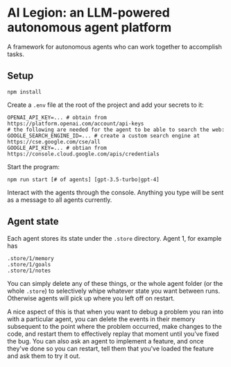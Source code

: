 # AI Legion: an LLM-powered autonomous agent platform

A framework for autonomous agents who can work together to accomplish tasks.

## Setup

```
npm install
```

Create a `.env` file at the root of the project and add your secrets to it:

```
OPENAI_API_KEY=... # obtain from https://platform.openai.com/account/api-keys
# the following are needed for the agent to be able to search the web:
GOOGLE_SEARCH_ENGINE_ID=... # create a custom search engine at https://cse.google.com/cse/all
GOOGLE_API_KEY=... # obtian from https://console.cloud.google.com/apis/credentials
```

Start the program:

```
npm run start [# of agents] [gpt-3.5-turbo|gpt-4]
```

Interact with the agents through the console. Anything you type will be sent as a message to all agents currently.

## Agent state

Each agent stores its state under the `.store` directory. Agent 1, for example has

```
.store/1/memory
.store/1/goals
.store/1/notes
```

You can simply delete any of these things, or the whole agent folder (or the whole `.store`) to selectively whipe whatever state you want between runs. Otherwise agents will pick up where you left off on restart.

A nice aspect of this is that when you want to debug a problem you ran into with a particular agent, you can delete the events in their memory subsequent to the point where the problem occurred, make changes to the code, and restart them to effectively replay that moment until you've fixed the bug. You can also ask an agent to implement a feature, and once they've done so you can restart, tell them that you've loaded the feature and ask them to try it out.
